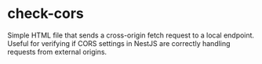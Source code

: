 # check-cors
Simple HTML file that sends a cross-origin fetch request to a local  endpoint. Useful for verifying if CORS settings in NestJS are correctly handling requests from external origins.
